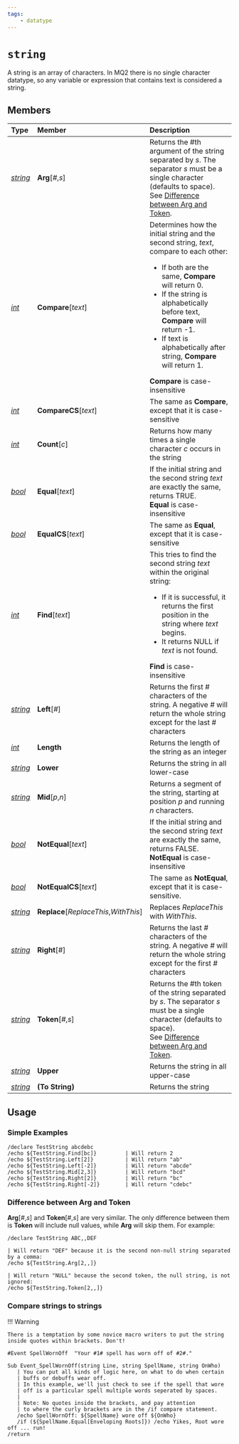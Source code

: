 ```yaml
---
tags:
    - datatype
---
```

# `string`

A string is an array of characters. In MQ2 there is no single character datatype, so any variable or expression that contains text is considered a string.

## Members

| **Type** | **Member** | **Description** |
| :--- | :--- | :--- |
| [_string_](datatype-string.md) | **Arg**[_#_,_s_] | Returns the #th argument of the string separated by _s_. The separator _s_ must be a single character (defaults to space).<br />See [Difference between Arg and Token][1].
| [_int_](datatype-int.md) | **Compare**[_text_] | Determines how the initial string and the second string, _text_, compare to each other:<br/><ul><li>If both are the same, **Compare** will return 0.</li><li>If the string is alphabetically before text, **Compare** will return -1.</li><li>If text is alphabetically after string, **Compare** will return 1.</li></ul>**Compare** is case-insensitive |
| [_int_](datatype-int.md) | **CompareCS**[_text_] | The same as **Compare**, except that it is case-sensitive |
| [_int_](datatype-int.md) | **Count**[_c_] | Returns how many times a single character _c_ occurs in the string |
| [_bool_](datatype-bool.md) | **Equal**[_text_] | If the initial string and the second string _text_ are exactly the same, returns TRUE.<br/>**Equal** is case-insensitive |
| [_bool_](datatype-bool.md) | **EqualCS**[_text_] | The same as **Equal**, except that it is case-sensitive |
| [_int_](datatype-int.md) | **Find**[_text_] | This tries to find the second string _text_ within the original string:<br/><ul><li>If it is successful, it returns the first position in the string where _text_ begins.</li><li>It returns NULL if _text_ is not found.</li></ul>**Find** is case-insensitive |
| [_string_](datatype-string.md) | **Left**[_#_] | Returns the first # characters of the string. A negative _#_ will return the whole string except for the last # characters |
| [_int_](datatype-int.md) | **Length** | Returns the length of the string as an integer |
| [_string_](datatype-string.md) | **Lower** | Returns the string in all lower-case |
| [_string_](datatype-string.md) | **Mid**[_p_,_n_] | Returns a segment of the string, starting at position _p_ and running _n_ characters. |
| [_bool_](datatype-bool.md) | **NotEqual**[_text_] | If the initial string and the second string _text_ are exactly the same, returns FALSE. **NotEqual** is case-insensitive |
| [_bool_](datatype-bool.md) | **NotEqualCS**[_text_] | The same as **NotEqual**, except that it is case-sensitive. |
| [_string_](datatype-string.md) | **Replace**[_ReplaceThis_,_WithThis_] | Replaces _ReplaceThis_ with _WithThis_. |
| [_string_](datatype-string.md) | **Right**[_#_] | Returns the last _#_ characters of the string. A negative _#_ will return the whole string except for the first _#_ characters |
| [_string_](datatype-string.md) | **Token**[_#_,_s_] | Returns the #th token of the string separated by _s_. The separator _s_ must be a single character (defaults to space).<br />See [Difference between Arg and Token][1]. |
| [_string_](datatype-string.md) | **Upper** | Returns the string in all upper-case |
| [_string_](datatype-string.md) | **(To String)** | Returns the string |

## Usage

### Simple Examples

```text
/declare TestString abcdebc
/echo ${TestString.Find[bc]}         | Will return 2
/echo ${TestString.Left[2]}          | Will return "ab"
/echo ${TestString.Left[-2]}         | Will return "abcde"
/echo ${TestString.Mid[2,3]}         | Will return "bcd"
/echo ${TestString.Right[2]}         | Will return "bc"
/echo ${TestString.Right[-2]}        | Will return "cdebc"
```

### Difference between Arg and Token

**Arg**[_#_,_s_] and **Token**[_#_,_s_] are very similar. The only difference between them is **Token** will include null values, while **Arg** will skip them. For example:

```text
/declare TestString ABC,,DEF

| Will return "DEF" because it is the second non-null string separated by a comma:
/echo ${TestString.Arg[2,,]}

| Will return "NULL" because the second token, the null string, is not ignored:
/echo ${TestString.Token[2,,]}
```

### Compare strings to strings

!!! Warning

    There is a temptation by some novice macro writers to put the string inside quotes within brackets. Don't!

```text
#Event SpellWornOff  "Your #1# spell has worn off of #2#."

Sub Event_SpellWornOff(string Line, string SpellName, string OnWho) 
   | You can put all kinds of logic here, on what to do when certain 
   | buffs or debuffs wear off.
   | In this example, we'll just check to see if the spell that wore
   | off is a particular spell multiple words seperated by spaces.
   |
   | Note: No quotes inside the brackets, and pay attention
   | to where the curly brackets are in the /if compare statement.
   /echo SpellWornOff: ${SpellName} wore off ${OnWho}
   /if (${SpellName.Equal[Enveloping Roots]}) /echo Yikes, Root wore off ... run!
/return
```

[1]: #difference-between-arg-and-token